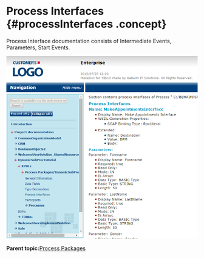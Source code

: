 # Process Interfaces {#processInterfaces .concept}

Process Interface documentation consists of Intermediate Events, Parameters, Start Events.

![Example of Process Interface documentation screeshot](img/processInterface.png "Example of Process Interface documentation")

**Parent topic:**[Process Packages](../../../modules/titanis/output/processPackages.md)

